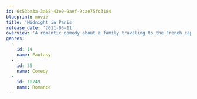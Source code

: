```yaml
---
id: 6c53ba3a-3a68-43e0-9aef-9cae75fc3184
blueprint: movie
title: 'Midnight in Paris'
release_date: '2011-05-11'
overview: 'A romantic comedy about a family traveling to the French capital for business. The party includes a young engaged couple forced to confront the illusion that a life different from their own is better.'
genres:
  -
    id: 14
    name: Fantasy
  -
    id: 35
    name: Comedy
  -
    id: 10749
    name: Romance
---
```

